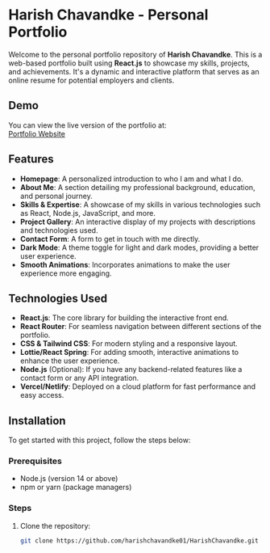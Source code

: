 # Harish Chavandke - Personal Portfolio

Welcome to the personal portfolio repository of **Harish Chavandke**. This is a web-based portfolio built using **React.js** to showcase my skills, projects, and achievements. It's a dynamic and interactive platform that serves as an online resume for potential employers and clients.

## Demo
You can view the live version of the portfolio at:  
[Portfolio Website](https://HarishChavandke.netlify.app/) 

## Features
- **Homepage**: A personalized introduction to who I am and what I do.
- **About Me**: A section detailing my professional background, education, and personal journey.
- **Skills & Expertise**: A showcase of my skills in various technologies such as React, Node.js, JavaScript, and more.
- **Project Gallery**: An interactive display of my projects with descriptions and technologies used.
- **Contact Form**: A form to get in touch with me directly.
- **Dark Mode**: A theme toggle for light and dark modes, providing a better user experience.
- **Smooth Animations**: Incorporates animations to make the user experience more engaging.

## Technologies Used
- **React.js**: The core library for building the interactive front end.
- **React Router**: For seamless navigation between different sections of the portfolio.
- **CSS & Tailwind CSS**: For modern styling and a responsive layout.
- **Lottie/React Spring**: For adding smooth, interactive animations to enhance the user experience.
- **Node.js** (Optional): If you have any backend-related features like a contact form or any API integration.
- **Vercel/Netlify**: Deployed on a cloud platform for fast performance and easy access.

## Installation

To get started with this project, follow the steps below:

### Prerequisites
- Node.js (version 14 or above)
- npm or yarn (package managers)

### Steps
1. Clone the repository:

   ```bash
   git clone https://github.com/harishchavandke01/HarishChavandke.git
